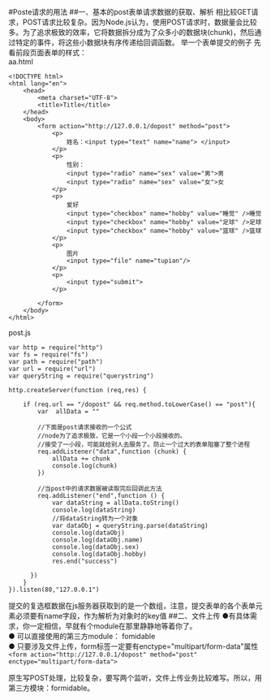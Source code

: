 #Poste请求的用法
##一、基本的post表单请求数据的获取、解析
相比较GET请求，POST请求比较复杂。因为Node.js认为，使用POST请求时，数据量会比较多。为了追求极致的效率，它将数据拆分成为了众多小的数据块(chunk)，然后通过特定的事件，将这些小数据块有序传递给回调函数。
举一个表单提交的例子
先看前段页面表单的样式：<br>
aa.html

	<!DOCTYPE html>
	<html lang="en">
		<head>
		    <meta charset="UTF-8">
		    <title>Title</title>
		</head>
		<body>
		    <form action="http://127.0.0.1/dopost" method="post">
		        <p>
		            姓名：<input type="text" name="name"> </input>
		        </p>
		        <p>
		            性别：
		            <input type="radio" name="sex" value="男">男
		            <input type="radio" name="sex" value="女">女
		        </p>
		        <p>
		            爱好
		            <input type="checkbox" name="hobby" value="睡觉" />睡觉
		            <input type="checkbox" name="hobby" value="足球" />足球
		            <input type="checkbox" name="hobby" value="篮球" />篮球
		        </p>
		        <p>
		            图片
		            <input type="file" name="tupian"/>
		        </p>
		        <p>
		            <input type="submit">
		        </p>
		
		    </form>
		</body>
	</html>

post.js

	var http = require("http")
	var fs = require("fs")
	var path = require("path")
	var url = require("url")
	var queryString = require("querystring")

	http.createServer(function (req,res) {

	    if (req.url == "/dopost" && req.method.toLowerCase() == "post"){
	        var  allData = ""

			//下面是post请求接收的一个公式
        	//node为了追求极致，它是一个小段一个小段接收的。
        	//接受了一小段，可能就给别人去服务了。防止一个过大的表单阻塞了整个进程
	        req.addListener("data",function (chunk) {
	            allData += chunk
	            console.log(chunk)
	        })

			//当post中的请求数据被读取完后回调此方法
	        req.addListener("end",function () {
	            var dataString = allData.toString()
	            console.log(dataString)
	            //将dataString转为一个对象
	            var dataObj = queryString.parse(dataString)
	            console.log(dataObj)
	            console.log(dataObj.name)
	            console.log(dataObj.sex)
	            console.log(dataObj.hobby)
	            res.end("success")
	
	      })
		}
	}).listen(80,"127.0.0.1")

提交的复选框数据在js服务器获取到的是一个数组，注意，提交表单的各个表单元素必须要有name字段，作为解析为对象时的key值
##二、文件上传
●有具体需求，你一定相信，早就有个module在那里静静地等着你了。<br>
● 可以直接使用的第三方module： fomidable<br>
● 只要涉及文件上传，form标签一定要有enctype="multipart/form-data"属性<br>
	`<form action="http://127.0.0.1/dopost" method="post" enctype="multipart/form-data">`

原生写POST处理，比较复杂，要写两个监听，文件上传业务比较难写。所以，用第三方模块：formidable。<br>






